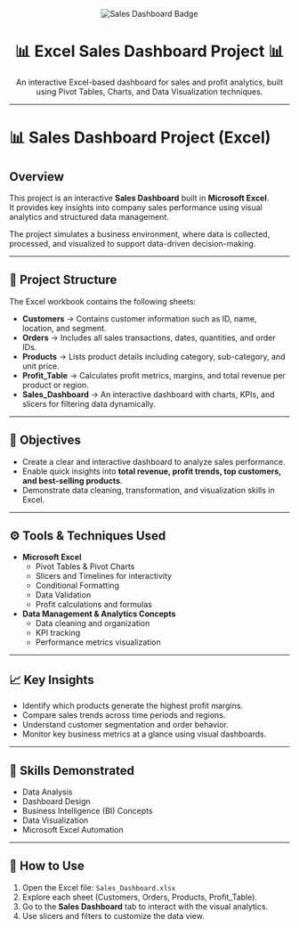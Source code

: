 <p align="center">
  <img src="https://img.shields.io/badge/Project-Sales%20Dashboard%20%7C%20Data%20Analytics-blueviolet?style=for-the-badge&logo=microsoft-excel&logoColor=white" alt="Sales Dashboard Badge"/>
</p>

<h1 align="center">📊 Excel Sales Dashboard Project 📊</h1>
<p align="center">An interactive Excel-based dashboard for sales and profit analytics, built using Pivot Tables, Charts, and Data Visualization techniques.</p>

---




# 📊 Sales Dashboard Project (Excel)

## Overview
This project is an interactive **Sales Dashboard** built in **Microsoft Excel**.  
It provides key insights into company sales performance using visual analytics and structured data management.  

The project simulates a business environment, where data is collected, processed, and visualized to support data-driven decision-making.  

---

## 📁 Project Structure
The Excel workbook contains the following sheets:

- **Customers** → Contains customer information such as ID, name, location, and segment.  
- **Orders** → Includes all sales transactions, dates, quantities, and order IDs.  
- **Products** → Lists product details including category, sub-category, and unit price.  
- **Profit_Table** → Calculates profit metrics, margins, and total revenue per product or region.  
- **Sales_Dashboard** → An interactive dashboard with charts, KPIs, and slicers for filtering data dynamically.  

---

## 🎯 Objectives
- Create a clear and interactive dashboard to analyze sales performance.  
- Enable quick insights into **total revenue, profit trends, top customers, and best-selling products**.  
- Demonstrate data cleaning, transformation, and visualization skills in Excel.  

---

## ⚙️ Tools & Techniques Used
- **Microsoft Excel**
  - Pivot Tables & Pivot Charts  
  - Slicers and Timelines for interactivity  
  - Conditional Formatting  
  - Data Validation  
  - Profit calculations and formulas  
- **Data Management & Analytics Concepts**
  - Data cleaning and organization  
  - KPI tracking  
  - Performance metrics visualization  

---

## 📈 Key Insights
- Identify which products generate the highest profit margins.  
- Compare sales trends across time periods and regions.  
- Understand customer segmentation and order behavior.  
- Monitor key business metrics at a glance using visual dashboards.  

---

## 🧠 Skills Demonstrated
- Data Analysis  
- Dashboard Design  
- Business Intelligence (BI) Concepts  
- Data Visualization  
- Microsoft Excel Automation  

---

## 🧩 How to Use
1. Open the Excel file: `Sales_Dashboard.xlsx`  
2. Explore each sheet (Customers, Orders, Products, Profit_Table).  
3. Go to the **Sales Dashboard** tab to interact with the visual analytics.  
4. Use slicers and filters to customize the data view.  


